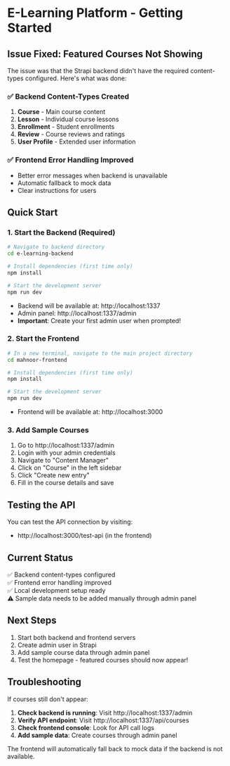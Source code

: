 # E-Learning Platform - Getting Started

## Issue Fixed: Featured Courses Not Showing

The issue was that the Strapi backend didn't have the required content-types configured. Here's what was done:

### ✅ Backend Content-Types Created

1. **Course** - Main course content
2. **Lesson** - Individual course lessons  
3. **Enrollment** - Student enrollments
4. **Review** - Course reviews and ratings
5. **User Profile** - Extended user information

### ✅ Frontend Error Handling Improved

- Better error messages when backend is unavailable
- Automatic fallback to mock data
- Clear instructions for users

## Quick Start

### 1. Start the Backend (Required)

```bash
# Navigate to backend directory
cd e-learning-backend

# Install dependencies (first time only)
npm install

# Start the development server
npm run dev
```

- Backend will be available at: http://localhost:1337
- Admin panel: http://localhost:1337/admin
- **Important**: Create your first admin user when prompted!

### 2. Start the Frontend

```bash
# In a new terminal, navigate to the main project directory
cd mahnoor-frontend

# Install dependencies (first time only)
npm install

# Start the development server
npm run dev
```

- Frontend will be available at: http://localhost:3000

### 3. Add Sample Courses

1. Go to http://localhost:1337/admin
2. Login with your admin credentials
3. Navigate to "Content Manager"
4. Click on "Course" in the left sidebar
5. Click "Create new entry"
6. Fill in the course details and save

## Testing the API

You can test the API connection by visiting:
- http://localhost:3000/test-api (in the frontend)

## Current Status

✅ Backend content-types configured  
✅ Frontend error handling improved  
✅ Local development setup ready  
⚠️ Sample data needs to be added manually through admin panel  

## Next Steps

1. Start both backend and frontend servers
2. Create admin user in Strapi
3. Add sample course data through admin panel
4. Test the homepage - featured courses should now appear!

## Troubleshooting

If courses still don't appear:

1. **Check backend is running**: Visit http://localhost:1337/admin
2. **Verify API endpoint**: Visit http://localhost:1337/api/courses
3. **Check frontend console**: Look for API call logs
4. **Add sample data**: Create courses through admin panel

The frontend will automatically fall back to mock data if the backend is not available.

